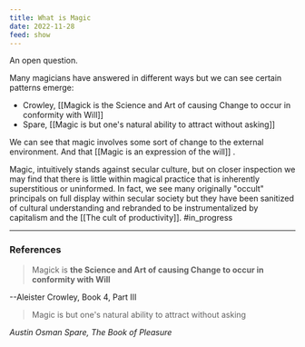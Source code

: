 ```yaml
---
title: What is Magic
date: 2022-11-28
feed: show
---
```


An open question.

Many magicians have answered in different ways but we can see certain patterns emerge:
- Crowley, [[Magick is the Science and Art of causing Change to occur in conformity with Will]]
- Spare, [[Magic is but one's natural ability to attract without asking]]

We can see that magic involves some sort of change to the external environment. And that [[Magic is an expression of the will]] .

Magic, intuitively stands against secular culture, but on closer inspection we may find that there is little within magical practice that is inherently superstitious or uninformed. In fact, we see many originally "occult" principals on full display within secular society but they have been sanitized of cultural understanding and rebranded to be instrumentalized by capitalism and the [[The cult of productivity]]. 
#in_progress 

___
### References

>Magick is **the Science and Art of causing Change to occur in conformity with Will**

--Aleister Crowley, Book 4, Part III

>Magic is but one's natural ability to attract without asking

*Austin Osman Spare, The Book of Pleasure*
